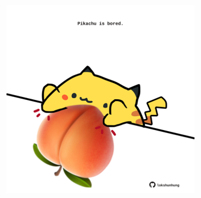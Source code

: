 <!-- built at 31/12/2023, 19:00:42 UTC -->
<p align="center">
  <img width="500" height="500" src="./ReadmeImage.svg">
</p>
